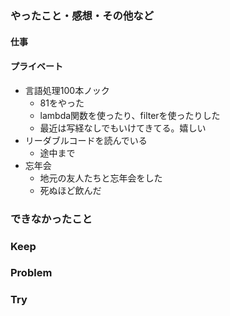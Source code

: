 ### やったこと・感想・その他など

#### 仕事

#### プライベート

- 言語処理100本ノック
  - 81をやった
  - lambda関数を使ったり、filterを使ったりした
  - 最近は写経なしでもいけてきてる。嬉しい
- リーダブルコードを読んでいる 
  - 途中まで
- 忘年会
  - 地元の友人たちと忘年会をした
  - 死ぬほど飲んだ


### できなかったこと


### Keep


### Problem 


### Try

